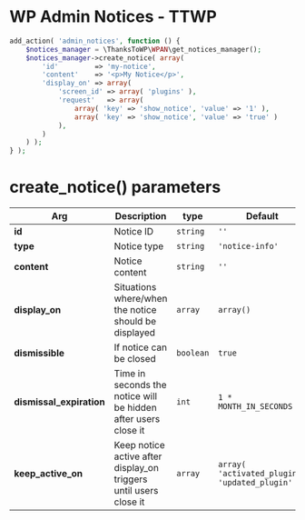 # WP Admin Notices - TTWP

```php
add_action( 'admin_notices', function () {
	$notices_manager = \ThanksToWP\WPAN\get_notices_manager();
	$notices_manager->create_notice( array(
		'id'         => 'my-notice',
		'content'    => '<p>My Notice</p>',
		'display_on' => array(
			'screen_id' => array( 'plugins' ),
			'request'   => array(
				array( 'key' => 'show_notice', 'value' => '1' ),
				array( 'key' => 'show_notice', 'value' => 'true' )
			),
		)
	) );
} );
```

# create_notice() parameters

|Arg                |Description                    |type    |Default          |              
|----------------|-------------------------------|--------|---------------------------|
|**id**| Notice ID            |`string`              |`''`
|**type**| Notice type          |`string`              |`'notice-info'`
|**content**|Notice content   |`string`              |`''` 
|**display_on**|Situations where/when the notice should be displayed| `array` | `array()` 
|**dismissible**|If notice can be closed   |`boolean`              |`true`|
|**dismissal_expiration**|Time in seconds the notice will be hidden after users close it| `int` | `1 * MONTH_IN_SECONDS`
|**keep_active_on**|Keep notice active after display_on triggers until users close it| `array` | `array( 'activated_plugin', 'updated_plugin' )`
